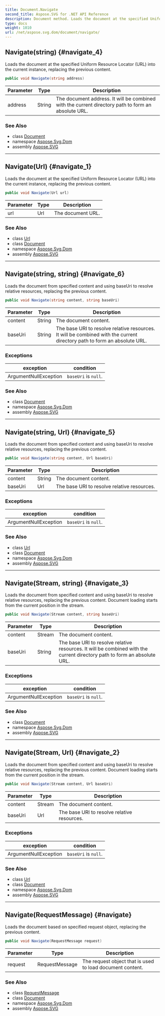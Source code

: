 ```yaml
---
title: Document.Navigate
second_title: Aspose.SVG for .NET API Reference
description: Document method. Loads the document at the specified Uniform Resource Locator URL into the current instance replacing the previous content
type: docs
weight: 1010
url: /net/aspose.svg.dom/document/navigate/
---
```

## Navigate(string) {#navigate_4}

Loads the document at the specified Uniform Resource Locator (URL) into the current instance, replacing the previous content.

```csharp
public void Navigate(string address)
```

| Parameter | Type | Description |
| --- | --- | --- |
| address | String | The document address. It will be combined with the current directory path to form an absolute URL. |

### See Also

* class [Document](../)
* namespace [Aspose.Svg.Dom](../../document/)
* assembly [Aspose.SVG](../../../)

---

## Navigate(Url) {#navigate_1}

Loads the document at the specified Uniform Resource Locator (URL) into the current instance, replacing the previous content.

```csharp
public void Navigate(Url url)
```

| Parameter | Type | Description |
| --- | --- | --- |
| url | Url | The document URL. |

### See Also

* class [Url](../../../aspose.svg/url/)
* class [Document](../)
* namespace [Aspose.Svg.Dom](../../document/)
* assembly [Aspose.SVG](../../../)

---

## Navigate(string, string) {#navigate_6}

Loads the document from specified content and using baseUri to resolve relative resources, replacing the previous content.

```csharp
public void Navigate(string content, string baseUri)
```

| Parameter | Type | Description |
| --- | --- | --- |
| content | String | The document content. |
| baseUri | String | The base URI to resolve relative resources. It will be combined with the current directory path to form an absolute URL. |

### Exceptions

| exception | condition |
| --- | --- |
| ArgumentNullException | `baseUri` is `null`. |

### See Also

* class [Document](../)
* namespace [Aspose.Svg.Dom](../../document/)
* assembly [Aspose.SVG](../../../)

---

## Navigate(string, Url) {#navigate_5}

Loads the document from specified content and using baseUri to resolve relative resources, replacing the previous content.

```csharp
public void Navigate(string content, Url baseUri)
```

| Parameter | Type | Description |
| --- | --- | --- |
| content | String | The document content. |
| baseUri | Url | The base URI to resolve relative resources. |

### Exceptions

| exception | condition |
| --- | --- |
| ArgumentNullException | `baseUri` is `null`. |

### See Also

* class [Url](../../../aspose.svg/url/)
* class [Document](../)
* namespace [Aspose.Svg.Dom](../../document/)
* assembly [Aspose.SVG](../../../)

---

## Navigate(Stream, string) {#navigate_3}

Loads the document from specified content and using baseUri to resolve relative resources, replacing the previous content. Document loading starts from the current position in the stream.

```csharp
public void Navigate(Stream content, string baseUri)
```

| Parameter | Type | Description |
| --- | --- | --- |
| content | Stream | The document content. |
| baseUri | String | The base URI to resolve relative resources. It will be combined with the current directory path to form an absolute URL. |

### Exceptions

| exception | condition |
| --- | --- |
| ArgumentNullException | `baseUri` is `null`. |

### See Also

* class [Document](../)
* namespace [Aspose.Svg.Dom](../../document/)
* assembly [Aspose.SVG](../../../)

---

## Navigate(Stream, Url) {#navigate_2}

Loads the document from specified content and using baseUri to resolve relative resources, replacing the previous content. Document loading starts from the current position in the stream.

```csharp
public void Navigate(Stream content, Url baseUri)
```

| Parameter | Type | Description |
| --- | --- | --- |
| content | Stream | The document content. |
| baseUri | Url | The base URI to resolve relative resources. |

### Exceptions

| exception | condition |
| --- | --- |
| ArgumentNullException | `baseUri` is `null`. |

### See Also

* class [Url](../../../aspose.svg/url/)
* class [Document](../)
* namespace [Aspose.Svg.Dom](../../document/)
* assembly [Aspose.SVG](../../../)

---

## Navigate(RequestMessage) {#navigate}

Loads the document based on specified request object, replacing the previous content.

```csharp
public void Navigate(RequestMessage request)
```

| Parameter | Type | Description |
| --- | --- | --- |
| request | RequestMessage | The request object that is used to load document content. |

### See Also

* class [RequestMessage](../../../aspose.svg.net/requestmessage/)
* class [Document](../)
* namespace [Aspose.Svg.Dom](../../document/)
* assembly [Aspose.SVG](../../../)
